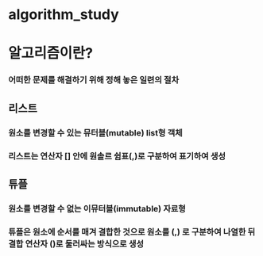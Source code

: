 # algorithm_study

# 알고리즘이란?
### 어떠한 문제를 해결하기 위해 정해 놓은 일련의 절차

## 리스트
### 원소를 변경할 수 있는 뮤터블(mutable) list형 객체
### 리스트는 연산자 [] 안에 원솔르 쉼표(,)로 구분하여 표기하여 생성

## 튜플
### 원소를 변경할 수 없는 이뮤터블(immutable) 자료형
### 튜플은 원소에 순서를 매겨 결합한 것으로 원소를 (,) 로 구분하여 나열한 뒤 결합 연산자 ()로 둘러싸는 방식으로 생성
